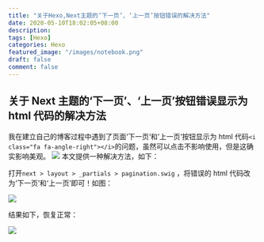 ```yaml
---
title: "关于Hexo,Next主题的‘下一页’、‘上一页’按钮错误的解决方法"
date: 2020-05-10T18:02:05+08:00
description:
tags: [Hexo]
categories: Hexo
featured_image: "/images/notebook.png"
draft: false
comment: false
---
```


## 关于 Next 主题的‘下一页’、‘上一页’按钮错误显示为 html 代码的解决方法

我在建立自己的博客过程中遇到了页面‘下一页‘和’上一页‘按钮显示为 html 代码`<i class="fa fa-angle-right"></i>`的问题，虽然可以点击不影响使用，但是这确实影响美观。
![](https://imgconvert.csdnimg.cn/aHR0cDovL2Rucy5jaGVucy5saWZlLyVFNiU4OCVBQSVFNSVCMSU4RjIwMjAtMDUtMTAlRTQlQjglOEIlRTUlOEQlODgxMi41OS4yNy5wbmc?x-oss-process=image/format,png)
本文提供一种解决方法，如下：

打开`next > layout > _partials > pagination.swig` ，将错误的 html 代码改为‘下一页’和‘上一页’即可！如图：

![](https://imgconvert.csdnimg.cn/aHR0cDovL2Rucy5jaGVucy5saWZlLyVFNiU4OCVBQSVFNSVCMSU4RjIwMjAtMDUtMTAlRTQlQjglOEIlRTUlOEQlODgxLjI5LjQ0LnBuZw?x-oss-process=image/format,png)

结果如下，恢复正常：

![](https://imgconvert.csdnimg.cn/aHR0cDovL2Rucy5jaGVucy5saWZlLzMucG5n?x-oss-process=image/format,png)
